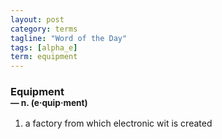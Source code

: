 ```yaml
---
layout: post
category: terms
tagline: "Word of the Day"
tags: [alpha_e]
term: equipment
---
```


<h3>Equipment<br/> <small>&mdash; n. (e<span>&middot;</span>quip<span>&middot;</span>ment)</small></h3>
<p><ol>
<li>a factory from which electronic wit is created</li>
</ol></p>
